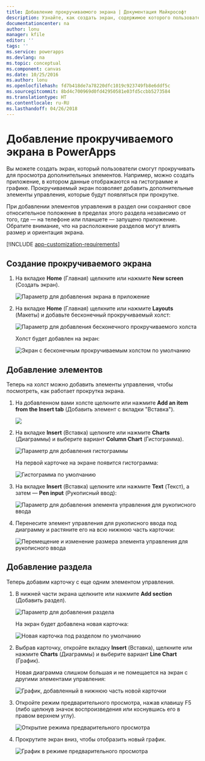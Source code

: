```yaml
---
title: Добавление прокручиваемого экрана | Документация Майкрософт
description: Узнайте, как создать экран, содержимое которого пользователи смогут прокручивать.
documentationcenter: na
author: lonu
manager: kfile
editor: ''
tags: ''
ms.service: powerapps
ms.devlang: na
ms.topic: conceptual
ms.component: canvas
ms.date: 10/25/2016
ms.author: lonu
ms.openlocfilehash: fd7b418de7a78220dfc1019c923749fb8e6ddf5c
ms.sourcegitcommit: 8bd4c700969d0fd42950581e03fd5ccbb5273584
ms.translationtype: HT
ms.contentlocale: ru-RU
ms.lasthandoff: 04/26/2018
---
```

# <a name="add-a-scrolling-screen-in-powerapps"></a>Добавление прокручиваемого экрана в PowerApps
Вы можете создать экран, который пользователи смогут прокручивать для просмотра дополнительных элементов. Например, можно создать приложение, в котором данные отображаются на гистограмме и графике. Прокручиваемый экран позволяет добавить дополнительные элементы управления, которые будут появляться при прокрутке.

При добавлении элементов управления в раздел они сохраняют свое относительное положение в пределах этого раздела независимо от того, где — на телефоне или планшете — запущено приложение. Обратите внимание, что на расположение разделов могут влиять размер и ориентация экрана.  

[!INCLUDE [app-customization-requirements](../../includes/app-customization-requirements.md)]

## <a name="create-a-scrolling-screen"></a>Создание прокручиваемого экрана
1. На вкладке **Home** (Главная) щелкните или нажмите **New screen** (Создать экран).
   
    ![Параметр для добавления экрана в приложение][1]
2. На вкладке **Home** (Главная) щелкните или нажмите **Layouts** (Макеты) и добавьте бесконечный прокручиваемый холст:  
   
    ![Параметр для добавления бесконечного прокручиваемого холста][2]
   
    Холст будет добавлен на экран:  
   
    ![Экран с бесконечным прокручиваемым холстом по умолчанию][3]

## <a name="add-elements"></a>Добавление элементов
Теперь на холст можно добавить элементы управления, чтобы посмотреть, как работает прокрутка экрана.

1. На добавленном вами холсте щелкните или нажмите **Add an item from the Insert tab** (Добавить элемент с вкладки "Вставка").
   
    ![][4]
2. На вкладке **Insert** (Вставка) щелкните или нажмите **Charts** (Диаграммы) и выберите вариант **Column Chart** (Гистограмма).
   
    ![Параметр для добавления гистограммы][5]
   
    На первой карточке на экране появится гистограмма:  
   
    ![Гистограмма по умолчанию][7]
3. На вкладке **Insert** (Вставка) щелкните или нажмите **Text** (Текст), а затем — **Pen input** (Рукописный ввод):  
   
    ![Параметр для добавления элемента управления для рукописного ввода][8]
4. Перенесите элемент управления для рукописного ввода под диаграмму и растяните его на всю нижнюю часть карточки:  
   
    ![Перемещение и изменение размера элемента управления для рукописного ввода][9]

## <a name="add-a-section"></a>Добавление раздела
Теперь добавим карточку с еще одним элементом управления.

1. В нижней части экрана щелкните или нажмите **Add section** (Добавить раздел).  
   
    ![Параметр для добавления раздела][10]
   
    На экран будет добавлена новая карточка:  
   
    ![Новая карточка под разделом по умолчанию][11]
2. Выбрав карточку, откройте вкладку **Insert** (Вставка), щелкните или нажмите **Charts** (Диаграммы) и выберите вариант **Line Chart** (График).
   
    Новая диаграмма слишком большая и не помещается на экран с другими элементами управления:  
   
    ![График, добавленный в нижнюю часть новой карточки][12]
3. Откройте режим предварительного просмотра, нажав клавишу F5 (либо щелкнув значок воспроизведения или коснувшись его в правом верхнем углу).
   
    ![Открытие режима предварительного просмотра](./media/add-scrolling-screen/open-preview.png)
4. Прокрутите экран вниз, чтобы отобразить новый график.  
   
    ![График в режиме предварительного просмотра][13]

[1]: ./media/add-scrolling-screen/add-screen.png
[2]: ./media/add-scrolling-screen/add-canvas.png
[3]: ./media/add-scrolling-screen/default-canvas.png
[4]: ./media/add-scrolling-screen/insert-visual.png
[5]: ./media/add-scrolling-screen/add-chart.png
[7]: ./media/add-scrolling-screen/default-chart.png
[8]: ./media/add-scrolling-screen/add-pen.png
[9]: ./media/add-scrolling-screen/move-resize-pen.png
[10]: ./media/add-scrolling-screen/add-section.png
[11]: ./media/add-scrolling-screen/new-card.png
[12]: ./media/add-scrolling-screen/add-line-chart.png
[13]: ./media/add-scrolling-screen/line-chart-preview.png
